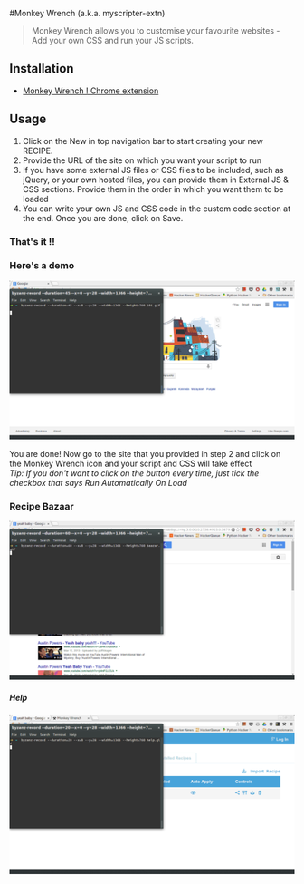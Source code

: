 #Monkey Wrench (a.k.a. myscripter-extn)

> Monkey Wrench allows you to customise your favourite websites - Add your own CSS and run your JS scripts.

## Installation

* [Monkey Wrench ! Chrome extension](https://chrome.google.com/webstore/detail/monkey-wrench/baemnbkeofdleidjnpjfoleobieckdlk)

## Usage

1. Click on the New in top navigation bar to start creating your new RECIPE.
2. Provide the URL of the site on which you want your script to run
3. If you have some external JS files or CSS files to be included, such as jQuery, or your own hosted files, you can provide them in External JS & CSS sections. Provide them in the order in which you want them to be loaded
4. You can write your own JS and CSS code in the custom code section at the end. Once you are done, click on Save.

### That's it !! 

<h3>Here's a demo</h3>
<img src="https://raw.githubusercontent.com/mayurck291/myscripter-extn/master/101.gif">

You are done! 
Now go to the site that you provided in step 2 and click on the Monkey Wrench icon and your script and CSS will take effect
<br>
<i>Tip: If you don't want to click on the button every time, just tick the checkbox that says Run Automatically On Load</i>


<h3>Recipe Bazaar</h3>
<img src="https://raw.githubusercontent.com/mayurck291/myscripter-extn/master/bazaar.gif">


<h5>Help</h5> 
<img src="https://raw.githubusercontent.com/mayurck291/myscripter-extn/master/help.gif">
